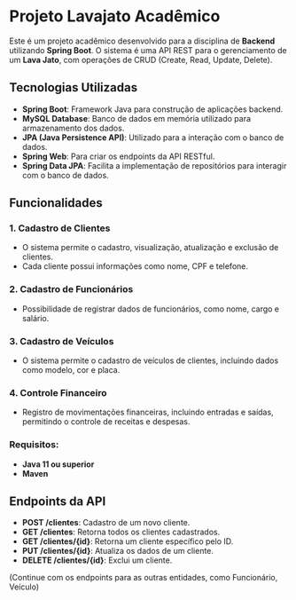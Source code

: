 # Projeto Lavajato Acadêmico

Este é um projeto acadêmico desenvolvido para a disciplina de **Backend** utilizando **Spring Boot**. O sistema é uma API REST para o gerenciamento de um **Lava Jato**, com operações de CRUD (Create, Read, Update, Delete).

## Tecnologias Utilizadas

- **Spring Boot**: Framework Java para construção de aplicações backend.
- **MySQL Database**: Banco de dados em memória utilizado para armazenamento dos dados.
- **JPA (Java Persistence API)**: Utilizado para a interação com o banco de dados.
- **Spring Web**: Para criar os endpoints da API RESTful.
- **Spring Data JPA**: Facilita a implementação de repositórios para interagir com o banco de dados.

## Funcionalidades

### 1. **Cadastro de Clientes**
- O sistema permite o cadastro, visualização, atualização e exclusão de clientes.
- Cada cliente possui informações como nome, CPF e telefone.

### 2. **Cadastro de Funcionários**
- Possibilidade de registrar dados de funcionários, como nome, cargo e salário.

### 3. **Cadastro de Veículos**
- O sistema permite o cadastro de veículos de clientes, incluindo dados como modelo, cor e placa.

### 4. **Controle Financeiro**
- Registro de movimentações financeiras, incluindo entradas e saídas, permitindo o controle de receitas e despesas.


### Requisitos:
- **Java 11 ou superior**
- **Maven**


## Endpoints da API

- **POST /clientes**: Cadastro de um novo cliente.
- **GET /clientes**: Retorna todos os clientes cadastrados.
- **GET /clientes/{id}**: Retorna um cliente específico pelo ID.
- **PUT /clientes/{id}**: Atualiza os dados de um cliente.
- **DELETE /clientes/{id}**: Exclui um cliente.

(Continue com os endpoints para as outras entidades, como Funcionário, Veículo)



